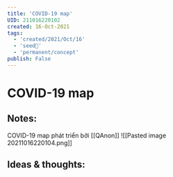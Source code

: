 ```yaml
---
title: 'COVID-19 map'
UID: 211016220102
created: 16-Oct-2021
tags:
  - 'created/2021/Oct/16'
  - 'seed🥜'
  - 'permanent/concept'
publish: False
---
```

# COVID-19 map

## Notes:
COVID-19 map phát triển bởi [[QAnon]]
![[Pasted image 20211016220104.png]]

## Ideas & thoughts:


